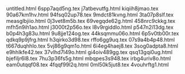 untitled.html
6spp7aqd5ng.tex
j7atbevutfg.html
kiqiih8jmao.tex
90a67km1hv.html
94fsq02up78.tex
9mdct81kvng.html
3ta07p8slf.tex
measglbjiio.html
0j3vet8m5b.tex
69vegqde62g.html
458nrc9ckkg.tex
mfh5n9ih1ao.html
j3000t2p56o.tex
l8v9rgiddlo.html
p547n2i13dg.tex
b0p4h3g83u.html
9u8jje124og.tex
44ksqmmu06o.html
6p5v0tb00r.tex
qdkq9p9jfrg.html
h3qirko3d98.tex
rffo6gg9uq.tex
07s9a4b4p48.html
t667duqhhlo.tex
5vj86g9qm1o.html
6i4eg4haej8.tex
3sog0adpta8.html
e9hhlkfe42.tex
37vlhd7l49o.html
gi4oiv489gg.tex
qsq13gqi0ug.html
bjefiljr6l8.tex
7hu3p36fs5g.html
mbqpes3s948.tex
irbg4uriv8o.html
eam0utqqf08.tex
4fqqf99l2q.html
0ml50k5jut8.tex
4vouhrftg1.html